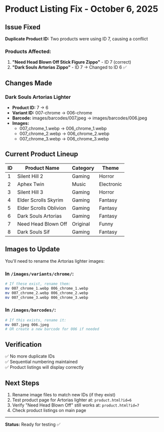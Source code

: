 # Product Listing Fix - October 6, 2025

## Issue Fixed
**Duplicate Product ID:** Two products were using ID 7, causing a conflict

### Products Affected:
1. **"Need Head Blown Off Stick Figure Zippo"** - ID 7 (correct)
2. **"Dark Souls Artorias Zippo"** - ID 7 → Changed to ID 6 ✅

## Changes Made

### Dark Souls Artorias Lighter
- **Product ID:** 7 → 6
- **Variant ID:** 007-chrome → 006-chrome
- **Barcode:** images/barcodes/007.jpeg → images/barcodes/006.jpeg
- **Images:** 
  - 007_chrome_1.webp → 006_chrome_1.webp
  - 007_chrome_2.webp → 006_chrome_2.webp
  - 007_chrome_3.webp → 006_chrome_3.webp

## Current Product Lineup

| ID | Product Name | Category | Theme |
|----|-------------|----------|-------|
| 1 | Silent Hill 2 | Gaming | Horror |
| 2 | Aphex Twin | Music | Electronic |
| 3 | Silent Hill 3 | Gaming | Horror |
| 4 | Elder Scrolls Skyrim | Gaming | Fantasy |
| 5 | Elder Scrolls Oblivion | Gaming | Fantasy |
| 6 | Dark Souls Artorias | Gaming | Fantasy | ✅ Fixed
| 7 | Need Head Blown Off | Original | Funny |
| 8 | Dark Souls Sif | Gaming | Fantasy |

## Images to Update

You'll need to rename the Artorias lighter images:

### In `/images/variants/chrome/`:
```bash
# If these exist, rename them:
mv 007_chrome_1.webp 006_chrome_1.webp
mv 007_chrome_2.webp 006_chrome_2.webp
mv 007_chrome_3.webp 006_chrome_3.webp
```

### In `/images/barcodes/`:
```bash
# If this exists, rename it:
mv 007.jpeg 006.jpeg
# OR create a new barcode for 006 if needed
```

## Verification

✅ No more duplicate IDs  
✅ Sequential numbering maintained  
✅ Product listings will display correctly  

## Next Steps

1. Rename image files to match new IDs (if they exist)
2. Test product page for Artorias lighter at: `product.html?id=6`
3. Verify "Need Head Blown Off" still works at: `product.html?id=7`
4. Check product listings on main page

---

**Status:** Ready for testing ✅
